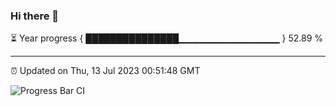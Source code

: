 ### Hi there 👋

⏳ Year progress { ███████████████▁▁▁▁▁▁▁▁▁▁▁▁▁▁▁ } 52.89 %

---

⏰ Updated on Thu, 13 Jul 2023 00:51:48 GMT

![Progress Bar CI](https://github.com/Shyam-Makwana/GitHub-Actions-Demo/workflows/Progress%20Bar%20CI/badge.svg)
